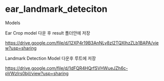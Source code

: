 # ear_landmark_deteciton

Models 

Ear Crop model 다운 후 result 폴더안에 저장

https://drive.google.com/file/d/12XP4r19B3AnNLy8zl2TQXlhzZLb1BAPA/view?usp=sharing

Landmark Detection Model 다운후 루트에 저장

https://drive.google.com/file/d/1dFQR4HQrfSVHWueJZh6c-pVWzIrs0bjl/view?usp=sharing
